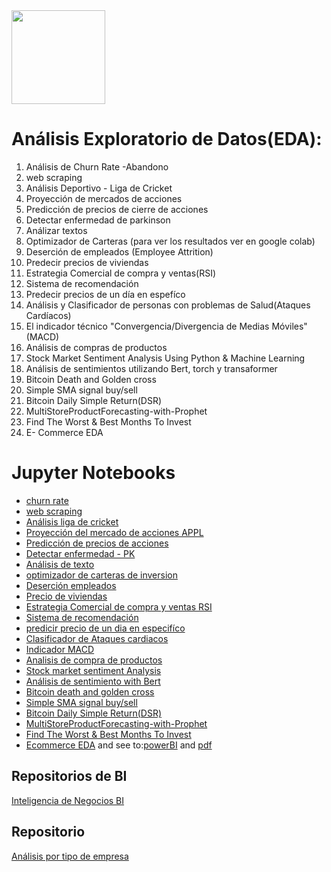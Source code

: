 <img src="https://github.com/luishernand/pandas_fundamentals/blob/master/logo4.JPG?raw=true" heiht= 150 width= 150 alt=" ">  

# Análisis Exploratorio de Datos(EDA):  

1. Análisis de Churn Rate -Abandono
2. web scraping
3. Análisis Deportivo - Liga de Cricket
4. Proyección  de mercados de acciones
5. Predicción de precios de cierre de acciones
6. Detectar enfermedad de parkinson
7. Análizar textos  
1. Optimizador de Carteras (para ver los resultados ver en google colab)
1. Deserción de empleados (Employee Attrition)
1. Predecir precios de viviendas
1. Estrategia Comercial de compra y ventas(RSI)
1. Sistema de recomendación
1. Predecir precios de un día en espefíco
1. Análisis y Clasificador de personas con problemas de Salud(Ataques Cardíacos)
1. El indicador técnico "Convergencia/Divergencia de Medias Móviles"(MACD)
1. Análisis de compras de productos  
1. Stock Market Sentiment Analysis Using Python & Machine Learning
2. Análisis de sentimientos utilizando Bert, torch y transaformer  
3. Bitcoin Death and Golden cross
4. Simple SMA signal buy/sell  
5. Bitcoin Daily Simple Return(DSR)
6. MultiStoreProductForecasting-with-Prophet
7. Find The Worst & Best Months To Invest
8. E- Commerce EDA 

# Jupyter Notebooks  

- [churn rate](https://nbviewer.jupyter.org/github/luishernand/Analisis-_EDA_predictions/blob/master/Churn_rate.ipynb)
- [web scraping](https://nbviewer.jupyter.org/github/luishernand/Analisis-_EDA_predictions/blob/master/Data_scraping_pandas_json.ipynb)
- [Análisis liga de cricket](https://nbviewer.jupyter.org/github/luishernand/Analisis-_EDA_predictions/blob/master/EDA_Indian_league.ipynb)
- [Proyección del  mercado de acciones APPL](https://nbviewer.jupyter.org/github/luishernand/Analisis-_EDA_predictions/blob/master/Precio%20de%20acciones%20APPL.ipynb)
- [Predicción de precios de acciones](https://nbviewer.jupyter.org/github/luishernand/Analisis-_EDA_predictions/blob/master/Predict%20Stock%20Price.ipynb)
- [Detectar enfermedad - PK](https://nbviewer.jupyter.org/github/luishernand/Analisis-_EDA_predictions/blob/master/predecir%20parkinson.ipynb)
- [Análisis de texto](https://nbviewer.jupyter.org/github/luishernand/Analisis-_EDA_predictions/blob/master/yelp_exercise.ipynb)
- [optimizador de carteras de inversion](https://nbviewer.jupyter.org/github/luishernand/Analisis-_EDA_predictions/blob/master/finance_porfolio_opt.ipynb)  
- [Deserción empleados](https://nbviewer.jupyter.org/github/luishernand/Analisis-_EDA_predictions/blob/master/desercion_empleados.ipynb)  
- [Precio de viviendas](https://nbviewer.jupyter.org/github/luishernand/Analisis-EDA-predicciones/blob/master/Predict_price.ipynb)  
- [Estrategia Comercial de compra y ventas RSI](https://nbviewer.jupyter.org/github/luishernand/Analisis-EDA-predicciones/blob/master/RSI_estrategia%20comercial.ipynb)  
- [Sistema de recomendación](https://nbviewer.jupyter.org/github/luishernand/Analisis-EDA-predicciones/blob/master/Sistema%20de%20recomendacion.ipynb)  
- [predicir precio de un dia  en especifíco](https://nbviewer.jupyter.org/github/luishernand/Analisis-EDA-predicciones/blob/master/Predecir_precio_dia_espefico.ipynb)  
- [Clasificador de Ataques cardiacos](https://nbviewer.jupyter.org/github/luishernand/Analisis-EDA-predicciones/blob/master/Analysis%20ataques%20cardiacos.ipynb)  
- [Indicador MACD](https://nbviewer.jupyter.org/github/luishernand/Analisis-EDA-predicciones/blob/master/Indicador%20MACD.ipynb)
- [Analisis de compra de productos](https://nbviewer.jupyter.org/github/luishernand/Analisis-EDA-predicciones/blob/master/market%20basket%20analysis.ipynb)  
- [Stock market sentiment Analysis](https://nbviewer.jupyter.org/github/luishernand/Analisis-EDA-predicciones/blob/master/Stock%20Market%20Sentiment.ipynb#Stock-Market-Sentiment-Analysis-Using-Python-&-Machine-Learning)
- [Análisis de sentimiento with Bert](https://nbviewer.jupyter.org/github/luishernand/Analisis-EDA-predicciones/blob/master/Sentiment_with_BERT.ipynb)  
- [Bitcoin death and golden cross](https://nbviewer.jupyter.org/github/luishernand/Analisis-EDA-predicciones/blob/master/Death%20Cross.ipynb) 
- [Simple SMA signal buy/sell](https://nbviewer.jupyter.org/github/luishernand/Analisis-EDA-predicciones/blob/master/Simple%20moving%20Signal.ipynb)  
- [Bitcoin Daily Simple Return(DSR)](https://nbviewer.jupyter.org/github/luishernand/Analisis-EDA-predicciones/blob/master/Simple%20Return.ipynb)
- [MultiStoreProductForecasting-with-Prophet](https://nbviewer.jupyter.org/github/luishernand/Analisis-EDA-predicciones/blob/master/MultiStoreProductForecasting-with-Prophet.ipynb)  
- [Find The Worst & Best Months To Invest](https://nbviewer.jupyter.org/github/luishernand/Analisis-EDA-predicciones/blob/master/Find%20The%20Worst%20%26%20Best%20Months%20To%20Invest.ipynb)  
- [Ecommerce EDA](https://nbviewer.org/github/luishernand/Analisis-EDA-predicciones/blob/master/ecommerce%20EDA.ipynb) and see to:[powerBI](https://github.com/luishernand/Inteligencia-de-Negocios/blob/master/ecommerce%20EDA.pbix) and [pdf](https://github.com/luishernand/Inteligencia-de-Negocios/blob/master/ecommerce%20EDA.pdf)

## Repositorios de BI 
[Inteligencia de Negocios BI](https://luishernand.github.io/Inteligencia-de-Negocios/)

## Repositorio  
[Análisis por tipo de empresa](https://luishernand.github.io/Mis-proyectos-de-ML-por-tipo-Industrias/)
